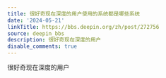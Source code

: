 ```yaml
---
title: 很好奇现在深度的用户使用的系统都是哪些系统
date: '2024-05-21'
linkTitle: https://bbs.deepin.org/zh/post/272756
source: deepin_bbs
description: 很好奇现在深度的用户
disable_comments: true
---
```

很好奇现在深度的用户
